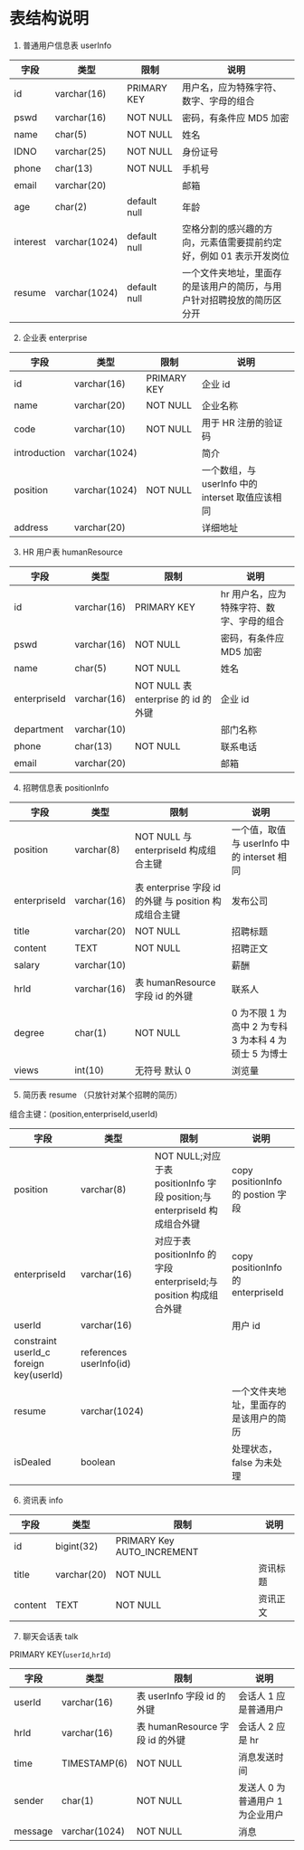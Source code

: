 # 表结构说明

1. 普通用户信息表 userInfo

| 字段     | 类型          | 限制         | 说明                                                                   |
| -------- | ------------- | ------------ | ---------------------------------------------------------------------- |
| id       | varchar(16)   | PRIMARY KEY  | 用户名，应为特殊字符、数字、字母的组合                                 |
| pswd     | varchar(16)   | NOT NULL     | 密码，有条件应 MD5 加密                                                |
| name     | char(5)       | NOT NULL     | 姓名                                                                   |
| IDNO     | varchar(25)   | NOT NULL     | 身份证号                                                               |
| phone    | char(13)      | NOT NULL     | 手机号                                                                 |
| email    | varchar(20)   |              | 邮箱                                                                   |
| age      | char(2)       | default null | 年龄                                                                   |
| interest | varchar(1024) | default null | 空格分割的感兴趣的方向，元素值需要提前约定好，例如 01 表示开发岗位     |
| resume   | varchar(1024) | default null | 一个文件夹地址，里面存的是该用户的简历，与用户针对招聘投放的简历区分开 |

2. 企业表 enterprise

| 字段         | 类型          | 限制        | 说明                                             |
| ------------ | ------------- | ----------- | ------------------------------------------------ |
| id           | varchar(16)   | PRIMARY KEY | 企业 id                                          |
| name         | varchar(20)   | NOT NULL    | 企业名称                                         |
| code         | varchar(10)   | NOT NULL    | 用于 HR 注册的验证码                             |
| introduction | varchar(1024) |             | 简介                                             |
| position     | varchar(1024) | NOT NULL    | 一个数组，与 userInfo 中的 interset 取值应该相同 |
| address      | varchar(20)   |             | 详细地址                                         |

3. HR 用户表 humanResource

| 字段         | 类型        | 限制                                | 说明                                      |
| ------------ | ----------- | ----------------------------------- | ----------------------------------------- |
| id           | varchar(16) | PRIMARY KEY                         | hr 用户名，应为特殊字符、数字、字母的组合 |
| pswd         | varchar(16) | NOT NULL                            | 密码，有条件应 MD5 加密                   |
| name         | char(5)     | NOT NULL                            | 姓名                                      |
| enterpriseId | varchar(16) | NOT NULL 表 enterprise 的 id 的外键 | 企业 id                                   |
| department   | varchar(10) |                                     | 部门名称                                  |
| phone        | char(13)    | NOT NULL                            | 联系电话                                  |
| email        | varchar(20) |                                     | 邮箱                                      |

4. 招聘信息表 positionInfo

| 字段         | 类型        | 限制                                                  | 说明                                                  |
| ------------ | ----------- | ----------------------------------------------------- | ----------------------------------------------------- |
| position     | varchar(8)  | NOT NULL 与 enterpriseId 构成组合主键                 | 一个值，取值与 userInfo 中的 interset 相同            |
| enterpriseId | varchar(16) | 表 enterprise 字段 id 的外键 与 position 构成组合主键 | 发布公司                                              |
| title        | varchar(20) | NOT NULL                                              | 招聘标题                                              |
| content      | TEXT        | NOT NULL                                              | 招聘正文                                              |
| salary       | varchar(10) |                                                       | 薪酬                                                  |
| hrId         | varchar(16) | 表 humanResource 字段 id 的外键                       | 联系人                                                |
| degree       | char(1)     | NOT NULL                                              | 0 为不限 1 为高中 2 为专科 3 为本科 4 为硕士 5 为博士 |
| views        | int(10)     | 无符号 默认 0                                         | 浏览量                                                |

5. 简历表 resume （只放针对某个招聘的简历）

组合主键：(position,enterpriseId,userId)

| 字段                                    | 类型                    | 限制                                                                      | 说明                                   |
| --------------------------------------- | ----------------------- | ------------------------------------------------------------------------- | -------------------------------------- |
| position                                | varchar(8)              | NOT NULL;对应于表 positionInfo 字段 position;与 enterpriseId 构成组合外键 | copy positionInfo 的 postion 字段      |
| enterpriseId                            | varchar(16)             | 对应于表 positionInfo 的字段 enterpriseId;与 position 构成组合外键        | copy positionInfo 的 enterpriseId      |
| userId                                  | varchar(16)             |                                                                           | 用户 id                                |
| constraint userId_c foreign key(userId) | references userInfo(id) |
| resume                                  | varchar(1024)           |                                                                           | 一个文件夹地址，里面存的是该用户的简历 |
| isDealed                                | boolean                 |                                                                           | 处理状态，false 为未处理               |

6. 资讯表 info

| 字段    | 类型        | 限制                       | 说明     |
| ------- | ----------- | -------------------------- | -------- |
| id      | bigint(32)  | PRIMARY Key AUTO_INCREMENT |          |
| title   | varchar(20) | NOT NULL                   | 资讯标题 |
| content | TEXT        | NOT NULL                   | 资讯正文 |

7. 聊天会话表 talk

PRIMARY KEY(`userId`,`hrId`)

| 字段    | 类型          | 限制                            | 说明                             |
| ------- | ------------- | ------------------------------- | -------------------------------- |
| userId  | varchar(16)   | 表 userInfo 字段 id 的外键      | 会话人 1 应是普通用户            |
| hrId    | varchar(16)   | 表 humanResource 字段 id 的外键 | 会话人 2 应是 hr                 |
| time    | TIMESTAMP(6)  | NOT NULL                        | 消息发送时间                     |
| sender  | char(1)       | NOT NULL                        | 发送人 0 为普通用户 1 为企业用户 |
| message | varchar(1024) | NOT NULL                        | 消息                             |
